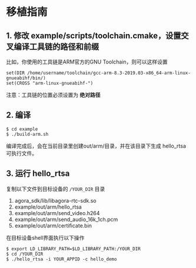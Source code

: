 # 移植指南

## 1. 修改 example/scripts/toolchain.cmake，设置交叉编译工具链的路径和前缀

比如，你使用的工具链是ARM官方的GNU Toolchain，则可以这样设置
```
set(DIR /home/username/toolchain/gcc-arm-8.3-2019.03-x86_64-arm-linux-gnueabihf/bin/)
set(CROSS "arm-linux-gnueabihf-")
```

注意：工具链的位置必须设置为 **绝对路径**

## 2. 编译
```
$ cd example
$ ./build-arm.sh
```
编译完成后，会在当前目录里创建out/arm/目录，并在该目录下生成 hello_rtsa 可执行文件。

## 3. 运行 hello_rtsa 

复制以下文件到目标设备的 `/YOUR_DIR` 目录
1. agora_sdk/lib/libagora-rtc-sdk.so
2. example/out/arm/hello_rtsa
3. example/out/arm/send_video.h264
4. example/out/arm/send_audio_16k_1ch.pcm
5. example/out/arm/certificate.bin

在目标设备shell界面执行以下操作
```
$ export LD_LIBRARY_PATH=$LD_LIBRARY_PATH:/YOUR_DIR
$ cd /YOUR_DIR
$ ./hello_rtsa -i YOUR_APPID -c hello_demo
```
